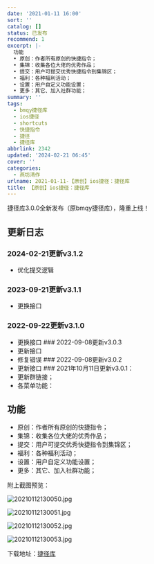 ```yaml
---
date: '2021-01-11 16:00'
sort: ''
catalog: []
status: 已发布
recommend: 1
excerpt: |-
  功能
  • 原创：作者所有原创的快捷指令；
  • 集锦：收集各位大佬的优秀作品；
  • 提交：用户可提交优秀快捷指令到集锦区；
  • 福利：各种福利活动；
  • 设置：用户自定义功能设置；
  • 更多：其它、加入社群功能；
summary: ''
tags:
  - bmqy捷径库
  - ios捷径
  - shortcuts
  - 快捷指令
  - 捷径
  - 捷径库
abbrlink: 2342
updated: '2024-02-21 06:45'
cover: ''
categories:
  - 燕坊清作
urlname: 2021-01-11-【原创】ios捷径：捷径库
title: 【原创】ios捷径：捷径库
---
```


捷径库3.0.0全新发布（原bmqy捷径库），隆重上线！


## 更新日志


### 2024-02-21更新v3.1.2

- 优化提交逻辑

### 2023-09-21更新v3.1.1

- 更换接口

### 2022-09-22更新v3.1.0

- 更换接口 ### 2022-09-08更新v3.0.3
- 更新接口
- 修复错误 ### 2022-09-08更新v3.0.2
- 更新接口 ### 2021年10月11日更新v3.0.1：
- 更新群链接；
- 各菜单功能：

## 功能

- 原创：作者所有原创的快捷指令；
- 集锦：收集各位大佬的优秀作品；
- 提交：用户可提交优秀快捷指令到集锦区；
- 福利：各种福利活动；
- 设置：用户自定义功能设置；
- 更多：其它、加入社群功能；

附上截图预览：


![20210112130050.jpg](https://image.bmqy.net/upload/20210112130050.jpg)


![20210112130051.jpg](https://image.bmqy.net/upload/20210112130051.jpg)


![20210112130052.jpg](https://image.bmqy.net/upload/20210112130052.jpg)


![20210112130053.jpg](https://image.bmqy.net/upload/20210112130053.jpg)


下载地址：[捷径库](https://www.icloud.com/shortcuts/85988f6ed88c48f48369070d83dadcaa)

